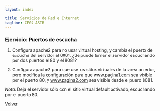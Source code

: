 ```yaml
---
layout: index

title: Servicios de Red e Internet
tagline: CFGS ASIR
---
```

### Ejercicio: Puertos de escucha

1) Configura apache2 para no usar virtual hosting, y cambia el puerto de escucha del servidor al 8081. ¿Se puede terner el servidor escuchando por dos puertos el 80 y el 8081?

2) Configura apache2 para que use los sitios virtuales de la tarea anterior, pero modifica la configuración para que www.pagina1.com sea visible por el puerto 80, y www.pagina2.com sea visible desde el puero 8081.

*Nota:* Deja el servidor sólo con el sitio virtual default activado, escuchando por el puerto 80.

[Volver](index)
